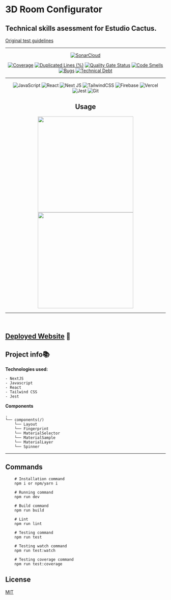 # 3D Room Configurator

## Technical skills asessment for Estudio Cactus.

[Original test guidelines](test-guidelines.md)

---

<div align="center">

[![SonarCloud](https://sonarcloud.io/images/project_badges/sonarcloud-white.svg)](https://sonarcloud.io/summary/new_code?id=luisdudamel_visualize-test)

[![Coverage](https://sonarcloud.io/api/project_badges/measure?project=luisdudamel_visualize-test&metric=coverage)](https://sonarcloud.io/summary/new_code?id=luisdudamel_visualize-test)
[![Duplicated Lines (%)](https://sonarcloud.io/api/project_badges/measure?project=luisdudamel_visualize-test&metric=duplicated_lines_density)](https://sonarcloud.io/summary/new_code?id=luisdudamel_hackaton-jump2digital)
[![Quality Gate Status](https://sonarcloud.io/api/project_badges/measure?project=luisdudamel_visualize-test&metric=alert_status)](https://sonarcloud.io/summary/new_code?id=luisdudamel_hackaton-jump2digital)
[![Code Smells](https://sonarcloud.io/api/project_badges/measure?project=luisdudamel_visualize-test&metric=code_smells)](https://sonarcloud.io/summary/new_code?id=luisdudamel_hackaton-jump2digital)
[![Bugs](https://sonarcloud.io/api/project_badges/measure?project=luisdudamel_visualize-test&metric=bugs)](https://sonarcloud.io/summary/new_code?id=luisdudamel_visualize-test)
[![Technical Debt](https://sonarcloud.io/api/project_badges/measure?project=luisdudamel_visualize-test&metric=sqale_index)](https://sonarcloud.io/summary/new_code?id=luisdudamel_visualize-test)

---

![JavaScript](https://img.shields.io/badge/javascript-%23323330.svg?style=for-the-badge&logo=javascript&logoColor=%23F7DF1E)
![React](https://img.shields.io/badge/react-%2320232a.svg?style=for-the-badge&logo=react&logoColor=%2361DAFB)
![Next JS](https://img.shields.io/badge/Next-black?style=for-the-badge&logo=next.js&logoColor=white)
![TailwindCSS](https://img.shields.io/badge/tailwindcss-%2338B2AC.svg?style=for-the-badge&logo=tailwind-css&logoColor=white)
![Firebase](https://img.shields.io/badge/firebase-%23039BE5.svg?style=for-the-badge&logo=firebase)
![Vercel](https://img.shields.io/badge/vercel-%23000000.svg?style=for-the-badge&logo=vercel&logoColor=white)
![Jest](https://img.shields.io/badge/-jest-%23C21325?style=for-the-badge&logo=jest&logoColor=white)
![Git](https://img.shields.io/badge/git-%23F05033.svg?style=for-the-badge&logo=git&logoColor=white)

</div>

<div align="center">

## Usage


</div>
<div align="center">

<img style="height:300px" src="https://s4.gifyu.com/images/output1bf533e7f65e9df3.gif" />
<img style="height:300px" src="https://media1.giphy.com/media/ryc9nK7pZQLbB59dVG/giphy.gif?cid=790b7611d25c37f971ff9896a17dddcf08cdc3529b3a3abc&rid=giphy.gif&ct=g" />
</div>


---

<br/>

## [Deployed Website](https://visualizer-test-luisdudamel.vercel.app/) 🔗

## Project info📚

**Technologies used:**

```
- NextJS
- Javascript
- React
- Tailwind CSS
- Jest
```

**Components**

```
.
└── components(/)
    └── Layout
    └── Fingerprint
    └── MaterialSelector
    └── MaterialSample
    └── MaterialLayer
    └── Spinner

```

---

## Commands

```shell
    # Installation command
    npm i or npm/yarn i

    # Running command
    npm run dev

    # Build command
    npm run build

    # Lint
    npm run lint
```

```shell
    # Testing command
    npm run test

    # Testing watch command
    npm run test:watch

    # Testing coverage command
    npm run test:coverage
```

## License

[MIT](https://opensource.org/licenses/MIT)
